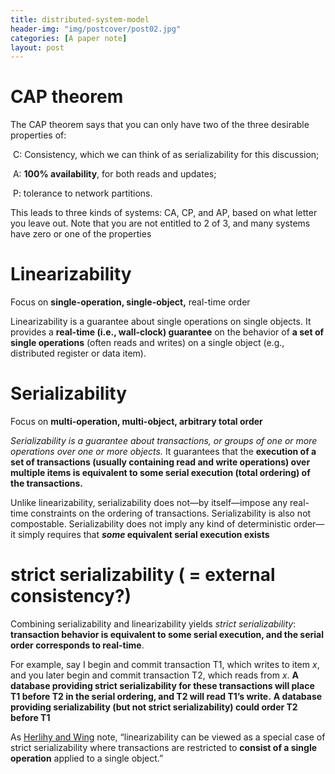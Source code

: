 ```yaml
---
title: distributed-system-model
header-img: "img/postcover/post02.jpg"
categories: [A paper note]
layout: post
---
```


# CAP theorem

The CAP theorem says that you can only have two of the three desirable properties of: 

​		C: Consistency, which we can think of as serializability for this discussion; 

​		A: **100% availability**, for both reads and updates; 

​		P: tolerance to network partitions. 

This leads to three kinds of systems: CA, CP, and AP, based on what letter you leave out. Note that you are not entitled to 2 of 3, and many systems have zero or one of the properties

# Linearizability 

Focus on **single-operation, single-object,** real-time order

Linearizability is a guarantee about single operations on single objects. It provides a **real-time (i.e., wall-clock) guarantee** on the behavior of **a set of single operations** (often reads and writes) on a single object (e.g., distributed register or data item).

# Serializability

Focus on **multi-operation, multi-object, arbitrary total order**

*Serializability is a guarantee about transactions, or groups of one or more operations over one or more objects.* It guarantees that the **execution of a set of transactions (usually containing read and write operations) over multiple items is equivalent to some serial execution (total ordering) of the transactions.**

Unlike linearizability, serializability does not—by itself—impose any real-time constraints on the ordering of transactions. Serializability is also not compostable. Serializability does not imply any kind of deterministic order—it simply requires that ***some* equivalent serial execution exists**

# strict serializability ( = external consistency?)

Combining serializability and linearizability yields *strict serializability*: **transaction behavior is equivalent to some serial execution, and the serial order corresponds to real-time**. 

For example, say I begin and commit transaction T1, which writes to item *x*, and you later begin and commit transaction T2, which reads from *x*. **A database providing strict serializability for these transactions will place T1 before T2 in the serial ordering, and T2 will read T1’s write.** **A database providing serializability (but not strict serializability) could order T2 before T1**

As [Herlihy and Wing](http://cs.brown.edu/~mph/HerlihyW90/p463-herlihy.pdf) note, “linearizability can be viewed as a special case of strict serializability where transactions are restricted to **consist of a single operation** applied to a single object.”









